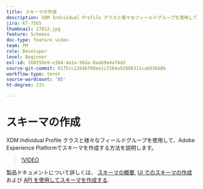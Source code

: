 ```yaml
---
title: スキーマの作成
description: XDM Individual Profile クラスと様々なフィールドグループを使用して、Adobe Experience Platformでスキーマを作成する方法を説明します。
jira: KT-7565
thumbnail: 27012.jpg
feature: Schemas
doc-type: feature video
team: PM
role: Developer
level: Beginner
exl-id: 168550e9-e304-4a1a-96da-8aab9e4af4dd
source-git-commit: 81f5cc22d46f89ee1c7164a92988311ca6036b8b
workflow-type: tm+mt
source-wordcount: '85'
ht-degree: 21%

---
```


# スキーマの作成

XDM Individual Profile クラスと様々なフィールドグループを使用して、Adobe Experience Platformでスキーマを作成する方法を説明します。

>[!VIDEO](https://video.tv.adobe.com/v/27012?quality=12&learn=on)

製品ドキュメントについて詳しくは、 [スキーマの概要](https://experienceleague.adobe.com/docs/journey-optimizer/using/data-management/get-started-schemas.html), [UI でのスキーマの作成](https://experienceleague.adobe.com/docs/experience-platform/xdm/tutorials/create-schema-ui.html?lang=ja) および [API を使用してスキーマを作成する](https://experienceleague.adobe.com/docs/experience-platform/xdm/tutorials/create-schema-api.html?lang=ja).
